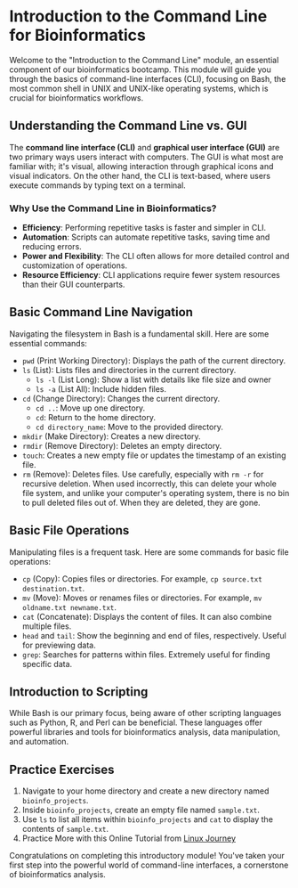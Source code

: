 # Introduction to the Command Line for Bioinformatics

Welcome to the "Introduction to the Command Line" module, an essential component of our bioinformatics bootcamp. This module will guide you through the basics of command-line interfaces (CLI), focusing on Bash, the most common shell in UNIX and UNIX-like operating systems, which is crucial for bioinformatics workflows.

## Understanding the Command Line vs. GUI

The **command line interface (CLI)** and **graphical user interface (GUI)** are two primary ways users interact with computers. The GUI is what most are familiar with; it's visual, allowing interaction through graphical icons and visual indicators. On the other hand, the CLI is text-based, where users execute commands by typing text on a terminal.

### Why Use the Command Line in Bioinformatics?

- **Efficiency**: Performing repetitive tasks is faster and simpler in CLI.
- **Automation**: Scripts can automate repetitive tasks, saving time and reducing errors.
- **Power and Flexibility**: The CLI often allows for more detailed control and customization of operations.
- **Resource Efficiency**: CLI applications require fewer system resources than their GUI counterparts.

## Basic Command Line Navigation

Navigating the filesystem in Bash is a fundamental skill. Here are some essential commands:

- `pwd` (Print Working Directory): Displays the path of the current directory.
- `ls` (List): Lists files and directories in the current directory. 
	- `ls -l` (List Long): Show a list with details like file size and owner
	- `ls -a` (List All): Include hidden files.
- `cd` (Change Directory): Changes the current directory. 
	- `cd ..`: Move up one directory.
	- `cd`: Return to the home directory.
	- `cd directory_name`: Move to the provided directory.
- `mkdir` (Make Directory): Creates a new directory.
- `rmdir` (Remove Directory): Deletes an empty directory.
- `touch`: Creates a new empty file or updates the timestamp of an existing file.
- `rm` (Remove): Deletes files. Use carefully, especially with `rm -r` for recursive deletion. When used incorrectly, this can delete your whole file system, and unlike your computer's operating system, there is no bin to pull deleted files out of. When they are deleted, they are gone.

## Basic File Operations

Manipulating files is a frequent task. Here are some commands for basic file operations:

- `cp` (Copy): Copies files or directories. For example, `cp source.txt destination.txt`.
- `mv` (Move): Moves or renames files or directories. For example, `mv oldname.txt newname.txt`.
- `cat` (Concatenate): Displays the content of files. It can also combine multiple files.
- `head` and `tail`: Show the beginning and end of files, respectively. Useful for previewing data.
- `grep`: Searches for patterns within files. Extremely useful for finding specific data.

## Introduction to Scripting

While Bash is our primary focus, being aware of other scripting languages such as Python, R, and Perl can be beneficial. These languages offer powerful libraries and tools for bioinformatics analysis, data manipulation, and automation.

## Practice Exercises

1. Navigate to your home directory and create a new directory named `bioinfo_projects`.
2. Inside `bioinfo_projects`, create an empty file named `sample.txt`.
3. Use `ls` to list all items within `bioinfo_projects` and `cat` to display the contents of `sample.txt`.
4. Practice More with this Online Tutorial from [Linux Journey](https://linuxjourney.com/lesson/the-shell)


Congratulations on completing this introductory module! You've taken your first step into the powerful world of command-line interfaces, a cornerstone of bioinformatics analysis.
